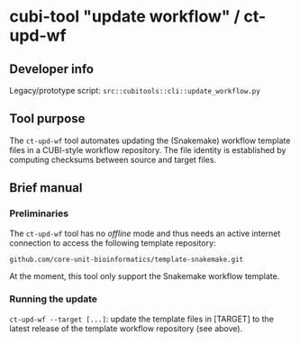 # cubi-tool "update workflow" / ct-upd-wf

## Developer info

Legacy/prototype script: `src::cubitools::cli::update_workflow.py`

## Tool purpose

The `ct-upd-wf` tool automates updating the (Snakemake) workflow
template files in a CUBI-style workflow repository. The file identity is
established by computing checksums between source and target
files.

## Brief manual

### Preliminaries

The `ct-upd-wf` tool has no *offline* mode and thus needs an active
internet connection to access the following template repository:

`github.com/core-unit-bioinformatics/template-snakemake.git`

At the moment, this tool only support the Snakemake workflow template.

### Running the update

`ct-upd-wf --target [...]`: update the template files in [TARGET] to the latest release
of the template workflow repository (see above).
